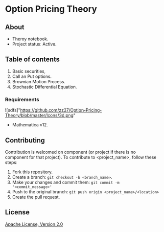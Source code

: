 # Option Pricing Theory <Repository Name>

## About  <Synopsis>

* Theroy notebook. <Abstract>
* Project status: Active.  <Status>

## Table of contents
1. Basic securities,
2. Call an Put options.
3. Brownian Motion Process. 
4. Stochastic Differential Equation.

### Requirements
![sdfs]"https://github.com/zz37/Option-Pricing-Theory/blob/master/Icons/3d.png"

* Mathematica v12.

## Contributing  <Reporting issues>
  <!--- If your README is long or you have some specific process or steps you want contributors to follow, consider creating a separate CONTRIBUTING.md file--->
Contribution is welcomed on component (or project if there is no component for that project).
To contribute to <project_name>, follow these steps:

1. Fork this repository.
2. Create a branch: `git checkout -b <branch_name>`.
3. Make your changes and commit them: `git commit -m '<commit_message>'`
4. Push to the original branch: `git push origin <project_name>/<location>`
5. Create the pull request.

## License

[Apache License, Version 2.0](http://www.apache.org/licenses/LICENSE-2.0.html)
